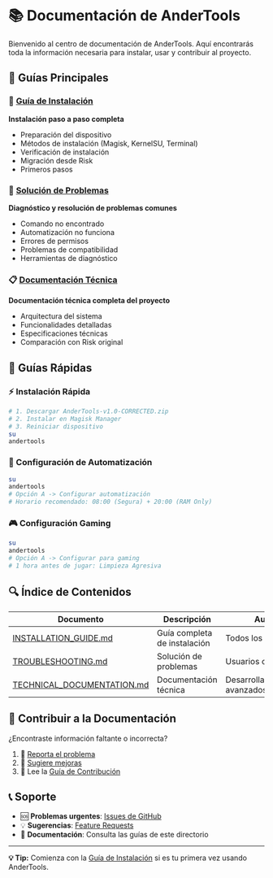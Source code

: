 # 📚 Documentación de AnderTools

Bienvenido al centro de documentación de AnderTools. Aquí encontrarás toda la información necesaria para instalar, usar y contribuir al proyecto.

## 📖 Guías Principales

### 🚀 [Guía de Instalación](INSTALLATION_GUIDE.md)
**Instalación paso a paso completa**
- Preparación del dispositivo
- Métodos de instalación (Magisk, KernelSU, Terminal)
- Verificación de instalación
- Migración desde Risk
- Primeros pasos

### 🔧 [Solución de Problemas](TROUBLESHOOTING.md)
**Diagnóstico y resolución de problemas comunes**
- Comando no encontrado
- Automatización no funciona
- Errores de permisos
- Problemas de compatibilidad
- Herramientas de diagnóstico

### 📋 [Documentación Técnica](TECHNICAL_DOCUMENTATION.md)
**Documentación técnica completa del proyecto**
- Arquitectura del sistema
- Funcionalidades detalladas
- Especificaciones técnicas
- Comparación con Risk original

## 🎯 Guías Rápidas

### ⚡ Instalación Rápida
```bash
# 1. Descargar AnderTools-v1.0-CORRECTED.zip
# 2. Instalar en Magisk Manager
# 3. Reiniciar dispositivo
su
andertools
```

### 🤖 Configuración de Automatización
```bash
su
andertools
# Opción A -> Configurar automatización
# Horario recomendado: 08:00 (Segura) + 20:00 (RAM Only)
```

### 🎮 Configuración Gaming
```bash
su
andertools
# Opción A -> Configurar para gaming
# 1 hora antes de jugar: Limpieza Agresiva
```

## 🔍 Índice de Contenidos

| Documento | Descripción | Audiencia |
|-----------|-------------|-----------|
| [INSTALLATION_GUIDE.md](INSTALLATION_GUIDE.md) | Guía completa de instalación | Todos los usuarios |
| [TROUBLESHOOTING.md](TROUBLESHOOTING.md) | Solución de problemas | Usuarios con problemas |
| [TECHNICAL_DOCUMENTATION.md](TECHNICAL_DOCUMENTATION.md) | Documentación técnica | Desarrolladores/Usuarios avanzados |

## 🤝 Contribuir a la Documentación

¿Encontraste información faltante o incorrecta?

1. 🐛 [Reporta el problema](https://github.com/Kuaiswap/AnderTools/issues)
2. 🔧 [Sugiere mejoras](https://github.com/Kuaiswap/AnderTools/issues/new?template=feature_request.md)
3. 📝 Lee la [Guía de Contribución](../CONTRIBUTING.md)

## 📞 Soporte

- 🆘 **Problemas urgentes**: [Issues de GitHub](https://github.com/Kuaiswap/AnderTools/issues)
- 💡 **Sugerencias**: [Feature Requests](https://github.com/Kuaiswap/AnderTools/issues/new?template=feature_request.md)
- 📖 **Documentación**: Consulta las guías de este directorio

---

**💡 Tip:** Comienza con la [Guía de Instalación](INSTALLATION_GUIDE.md) si es tu primera vez usando AnderTools.
